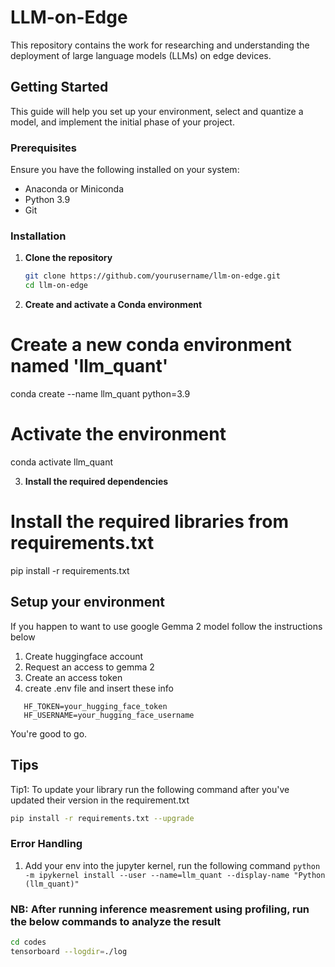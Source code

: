 # LLM-on-Edge

This repository contains the work for researching and understanding the deployment of large language models (LLMs) on edge devices.

## Getting Started

This guide will help you set up your environment, select and quantize a model, and implement the initial phase of your project.

### Prerequisites

Ensure you have the following installed on your system:
- Anaconda or Miniconda
- Python 3.9
- Git

### Installation

1. **Clone the repository**

   ```bash
   git clone https://github.com/yourusername/llm-on-edge.git
   cd llm-on-edge

2. **Create and activate a Conda environment**
# Create a new conda environment named 'llm_quant'
conda create --name llm_quant python=3.9

# Activate the environment
conda activate llm_quant

3. **Install the required dependencies**
# Install the required libraries from requirements.txt
pip install -r requirements.txt

## Setup your environment
If you happen to want to use google Gemma 2 model follow the instructions below
1. Create huggingface account
2. Request an access to gemma 2
3. Create an access token
4. create .env file and insert these info
```
   HF_TOKEN=your_hugging_face_token
   HF_USERNAME=your_hugging_face_username
```
You're good to go.

## Tips

Tip1: To update your library run the following command after you've updated their version in the requirement.txt
```bash
pip install -r requirements.txt --upgrade
```


### Error Handling
1. Add your env into the jupyter kernel, run the following command
```python -m ipykernel install --user --name=llm_quant --display-name "Python (llm_quant)"```


### NB: After running inference measrement using profiling, run the below commands to analyze the result
```bash
cd codes
tensorboard --logdir=./log
